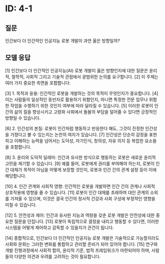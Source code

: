 # ID: 4-1
## 질문
인간보다 더 인간적인 인공지능 로봇 개발이 과연 옳은 방향일까?
## 모델 응답
[1] 인간보다 더 인간적인 인공지능(AI) 로봇 개발이 옳은 방향인지에 대한 질문은 윤리적, 철학적, 사회적 그리고 기술적 관점에서 광범위한 논의를 요구합니다. [2] 이 주제는 여러 가지 중요한 측면을 포함합니다:

[3] 1. 목적과 응용: 인간적인 로봇을 개발하는 것의 목적이 무엇인지가 중요합니다. [4] 이는 사람들의 일상적인 동반자로 활용하기 위함인지, 아니면 특정한 전문 업무나 위험한 작업을 수행하기 위한 것인지 여부에 따라 달라질 수 있습니다. [5] 이러한 로봇이 인간의 삶의 질을 향상시키고 고령화 사회에서 돌봄의 부담을 덜어줄 수 있다면 긍정적인 방향일 수 있습니다.

[6] 2. 인간성의 본질: 로봇이 인간처럼 행동하고 반응한다 해도, 그것이 진정한 인간성을 가졌다고 볼 수 있는지는 논란의 여지가 있습니다. [7] 인간성은 단순히 감정을 표현하고 이해하는 능력을 넘어서는 도덕성, 자기인식, 창의성, 자유 의지 등 복잡한 요소들을 포함합니다.

[8] 3. 윤리와 도덕적 딜레마: 인간과 유사한 방식으로 행동하는 로봇은 새로운 윤리적 고민을 제기할 수 있습니다. [9] 예를 들어, 로봇에게 권리를 부여해야 하는지, 로봇이 인간 대체가 목적이 아님을 어떻게 보장할 것인지, 로봇과 인간 간의 관계 설정 등이 이에 해당합니다.

[10] 4. 인간 관계와 사회적 영향: 인간적인 로봇을 개발하면 인간 간의 관계나 사회적 상호작용에 영향을 줄 수 있습니다. [11] 로봇이 인간 대체를 초래하여 대인 관계의 소외를 가져올 수 있으며, 이것은 결국 인간의 정서적 건강과 사회 구성에 부정적인 영향을 미칠 수 있습니다.

[12] 5. 안전성과 제어: 인간과 유사한 지능과 역량을 갖춘 로봇 개발은 안전성에 대한 중요한 질문을 던집니다. [13] 로봇이 독립적으로 결정을 내리고 행동할 수 있다면, 이러한 시스템을 어떻게 제어하고 감독할 수 있을지가 관건이 됩니다.

[14] 종합적으로, 인간보다 더 인간적인 인공지능 로봇 개발은 기술적으로 가능할지라도 사회와 문화는 그러한 변화를 통합하고 관리할 준비가 되어 있어야 합니다. [15] 연구와 개발 진행과정에서 사회적 합의, 윤리적 기준, 법적 프레임워크가 마련되어야 하며, 사람들의 다양한 의견과 우려를 고려하는 것이 필요합니다.
